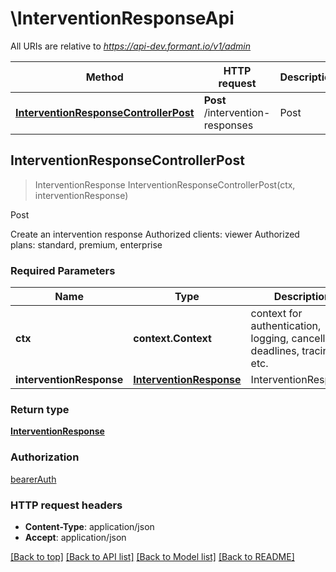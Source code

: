 # \InterventionResponseApi

All URIs are relative to *https://api-dev.formant.io/v1/admin*

Method | HTTP request | Description
------------- | ------------- | -------------
[**InterventionResponseControllerPost**](InterventionResponseApi.md#InterventionResponseControllerPost) | **Post** /intervention-responses | Post



## InterventionResponseControllerPost

> InterventionResponse InterventionResponseControllerPost(ctx, interventionResponse)

Post

Create an intervention response Authorized clients: viewer Authorized plans: standard, premium, enterprise

### Required Parameters


Name | Type | Description  | Notes
------------- | ------------- | ------------- | -------------
**ctx** | **context.Context** | context for authentication, logging, cancellation, deadlines, tracing, etc.
**interventionResponse** | [**InterventionResponse**](InterventionResponse.md)| InterventionResponse | 

### Return type

[**InterventionResponse**](InterventionResponse.md)

### Authorization

[bearerAuth](../README.md#bearerAuth)

### HTTP request headers

- **Content-Type**: application/json
- **Accept**: application/json

[[Back to top]](#) [[Back to API list]](../README.md#documentation-for-api-endpoints)
[[Back to Model list]](../README.md#documentation-for-models)
[[Back to README]](../README.md)

